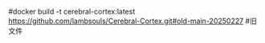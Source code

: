 #docker build -t cerebral-cortex:latest https://github.com/lambsouls/Cerebral-Cortex.git#old-main-20250227
#旧文件
